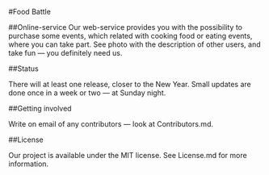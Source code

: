 #Food Battle

##Online-service
Our web-service provides you with the possibility to purchase some events, which related with cooking food or eating events, where you can take part.
See photo with the description of other users, and take fun — you definitely need us.

##Status

There will at least one release, closer to the New Year.  Small updates are done once in a week or two — at Sunday night.

##Getting involved

Write on email of any contributors — look at Contributors.md.

##License

Our project is available under the MIT license. See License.md for more information.
